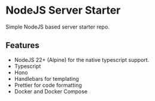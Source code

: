 # NodeJS Server Starter

Simple NodeJS based server starter repo.

## Features

- NodeJS 22+ (Alpine) for the native typescript support.
- Typescript
- Hono
- Handlebars for templating
- Prettier for code formatting
- Docker and Docker Compose